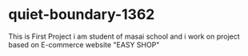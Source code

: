 # quiet-boundary-1362
This is First Project
i am student of masai school and i work on project based on E-commerce website "EASY SHOP" 
